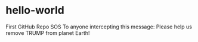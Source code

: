 # hello-world
First GitHub Repo
SOS
To anyone intercepting this message: Please help us remove TRUMP from planet Earth!
